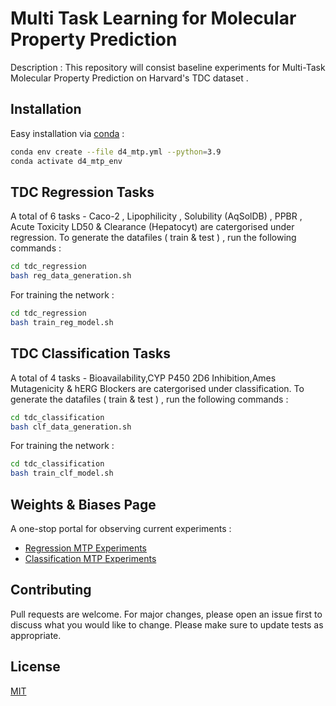 # Multi Task Learning for Molecular Property Prediction

Description : This repository will consist baseline experiments for Multi-Task Molecular Property Prediction on Harvard's TDC dataset . 

## Installation
Easy installation via [conda](https://www.anaconda.com/) : 
```bash
conda env create --file d4_mtp.yml --python=3.9
conda activate d4_mtp_env
```
## TDC Regression Tasks 
A total of 6 tasks - Caco-2 , Lipophilicity , Solubility (AqSolDB) , PPBR , Acute Toxicity LD50 & Clearance (Hepatocyt) are catergorised under regression. To generate the datafiles ( train & test ) , run the following commands : 
```bash
cd tdc_regression
bash reg_data_generation.sh 
```
For training the network : 
```bash
cd tdc_regression
bash train_reg_model.sh 
```

## TDC Classification Tasks 
A total of 4 tasks - Bioavailability,CYP P450 2D6 Inhibition,Ames Mutagenicity & hERG Blockers  are catergorised under classification. To generate the datafiles ( train & test ) , run the following commands : 
```bash
cd tdc_classification
bash clf_data_generation.sh 
```
For training the network : 
```bash
cd tdc_classification
bash train_clf_model.sh 
```

## Weights & Biases Page 
A one-stop portal for observing current experiments : 
* [ Regression MTP Experiments ](https://wandb.ai/amber1121/[CLF]%20D4%20Molecular%20Property%20Prediction?workspace=user-amber1121) 
* [ Classification MTP Experiments ](https://wandb.ai/amber1121/[C]%20D4%20Molecular%20Property%20Prediction?workspace=user-amber1121) 

## Contributing
Pull requests are welcome. For major changes, please open an issue first to discuss what you would like to change.
Please make sure to update tests as appropriate.

## License
[MIT](https://choosealicense.com/licenses/mit/)


